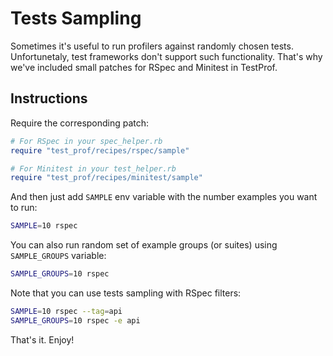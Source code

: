# Tests Sampling

Sometimes it's useful to run profilers against randomly chosen tests. Unfortunetaly, test frameworks don't support such functionality. That's why we've included small patches for RSpec and Minitest in TestProf.

## Instructions

Require the corresponding patch:

```ruby
# For RSpec in your spec_helper.rb
require "test_prof/recipes/rspec/sample"

# For Minitest in your test_helper.rb
require "test_prof/recipes/minitest/sample"
```

And then just add `SAMPLE` env variable with the number examples you want to run:

```sh
SAMPLE=10 rspec
```

You can also run random set of example groups (or suites) using `SAMPLE_GROUPS` variable:

```sh
SAMPLE_GROUPS=10 rspec
```

Note that you can use tests sampling with RSpec filters:

```sh
SAMPLE=10 rspec --tag=api
SAMPLE_GROUPS=10 rspec -e api
```

That's it. Enjoy!
